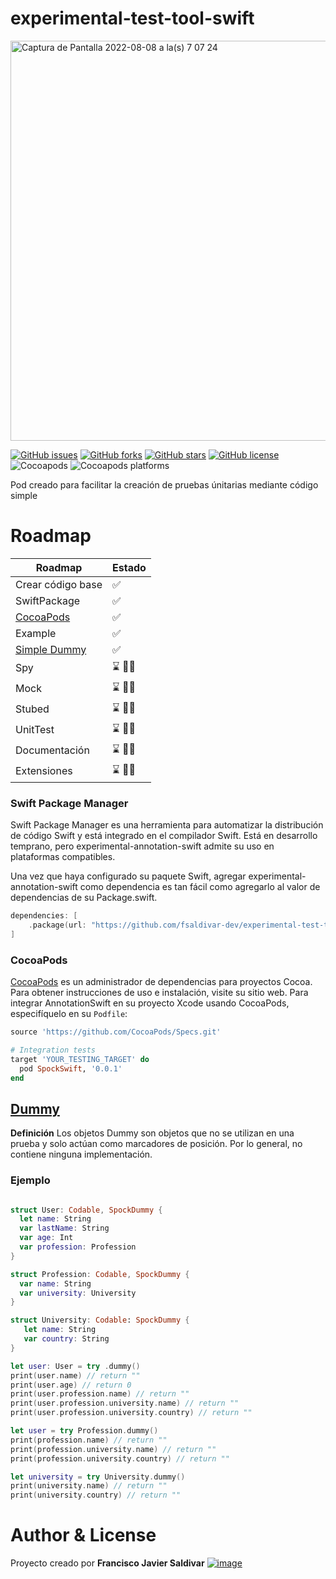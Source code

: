 # experimental-test-tool-swift


<img width="640" alt="Captura de Pantalla 2022-08-08 a la(s) 7 07 24" src="https://user-images.githubusercontent.com/16517868/183414396-108611c1-8585-4ce5-8b4f-088ea4d15f04.png">

[![GitHub issues](https://img.shields.io/github/issues/fsaldivar-dev/experimental-test-tool-swift?style=for-the-badge)](https://github.com/fsaldivar-dev/experimental-test-tool-swift/issues)
[![GitHub forks](https://img.shields.io/github/forks/fsaldivar-dev/experimental-test-tool-swift?style=for-the-badge)](https://github.com/fsaldivar-dev/experimental-test-tool-swift/network)
[![GitHub stars](https://img.shields.io/github/stars/fsaldivar-dev/experimental-test-tool-swift?style=for-the-badge)](https://github.com/fsaldivar-dev/experimental-test-tool-swift/stargazers)
[![GitHub license](https://img.shields.io/github/license/fsaldivar-dev/experimental-test-tool-swift?style=for-the-badge)](https://github.com/fsaldivar-dev/experimental-test-tool-swift/blob/main/LICENSE.md)
![Cocoapods](https://img.shields.io/cocoapods/v/SpockSwift?style=for-the-badge)
![Cocoapods platforms](https://img.shields.io/cocoapods/p/SpockSwift?style=for-the-badge)

Pod creado para facilitar la creación de pruebas únitarias mediante código simple

# Roadmap

|                Roadmap             |    Estado     |
| -----------------------------------| ------------- |
| Crear código base                  | ✅            |
| SwiftPackage                       | ✅            |
| [CocoaPods](https://cocoapods.org) | ✅            |
| Example                            | ✅            |
| [Simple Dummy](./Sources/SpockDummy/assets//SpockableDummy.md)| ✅            |
| Spy                                | ⌛ 👨‍💻         |
| Mock                               | ⌛ 👨‍💻         |
| Stubed                             | ⌛ 👨‍💻         |
| UnitTest                           | ⌛ 👨‍💻         |
| Documentación                      | ⌛  👨‍💻        |
| Extensiones                        | ⌛  👨‍💻        |


### Swift Package Manager
Swift Package Manager es una herramienta para automatizar la distribución de código Swift y está integrado en el compilador Swift. Está en desarrollo temprano, pero experimental-annotation-swift admite su uso en plataformas compatibles.


Una vez que haya configurado su paquete Swift, agregar experimental-annotation-swift como dependencia es tan fácil como agregarlo al valor de dependencias de su Package.swift.
```swift
dependencies: [
    .package(url: "https://github.com/fsaldivar-dev/experimental-test-tool-swift", .upToNextMajor(from: "0.0.1"))
]
```

### CocoaPods
[CocoaPods](https://cocoapods.org) es un administrador de dependencias para proyectos Cocoa. Para obtener instrucciones de uso e instalación, visite su sitio web. Para integrar AnnotationSwift en su proyecto Xcode usando CocoaPods, especifíquelo en su `Podfile`:


```ruby
source 'https://github.com/CocoaPods/Specs.git'

# Integration tests
target 'YOUR_TESTING_TARGET' do
  pod SpockSwift, '0.0.1'
end
```

## [Dummy](./Sources/SpockDummy/assets//SpockableDummy.md)
**Definición**
Los objetos Dummy son objetos que no se utilizan en una prueba y solo actúan como marcadores de posición. Por lo general, no contiene ninguna implementación.
### Ejemplo
````Swift

struct User: Codable, SpockDummy {
  let name: String
  var lastName: String
  var age: Int
  var profession: Profession
}

struct Profession: Codable, SpockDummy {
  var name: String
  var university: University
}

struct University: Codable: SpockDummy {
   let name: String
   var country: String
}

let user: User = try .dummy()
print(user.name) // return ""
print(user.age) // return 0
print(user.profession.name) // return ""
print(user.profession.university.name) // return ""
print(user.profession.university.country) // return ""

let user = try Profession.dummy()
print(profession.name) // return ""
print(profession.university.name) // return ""
print(profession.university.country) // return ""

let university = try University.dummy()
print(university.name) // return ""
print(university.country) // return ""
````



# Author & License

Proyecto creado por **Francisco Javier Saldivar** [![image](https://img.shields.io/badge/LinkedIn-0077B5?style=for-the-badge&logo=linkedin&logoColor=white)](www.linkedin.com/in/fsaldivar-dev)


